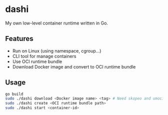 # dashi

My own low-level container runtime written in Go.

## Features

-   Run on Linux (using namespace, cgroup...)
-   CLI tool for manage containers
-   Use OCI runtime bundle
-   Download Docker image and convert to OCI runtime bundle

## Usage

```sh
go build
sudo ./dashi download <Docker image name> <tag> # Need skopeo and umoci
sudo ./dashi create <OCI runtime bundle path>
sudo ./dashi start <container-id>
```
